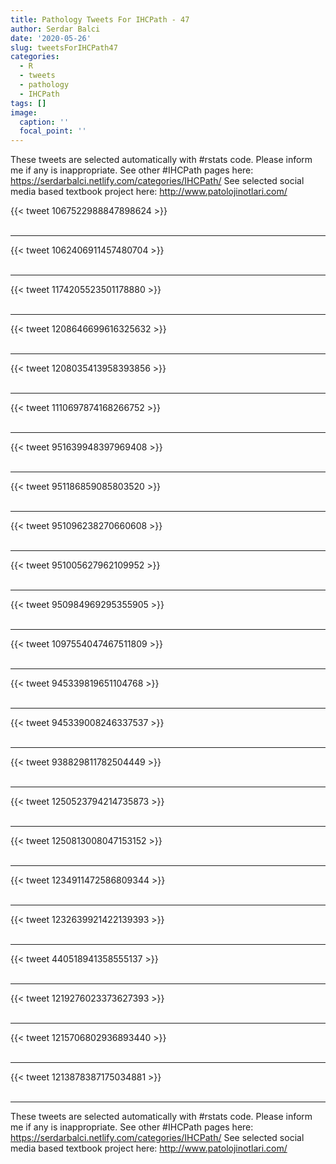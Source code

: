```yaml
---
title: Pathology Tweets For IHCPath - 47
author: Serdar Balci
date: '2020-05-26'
slug: tweetsForIHCPath47
categories:
  - R
  - tweets
  - pathology
  - IHCPath
tags: []
image:
  caption: ''
  focal_point: ''
---
```



These tweets are selected automatically with #rstats code. Please inform me if any is inappropriate.
See other #IHCPath pages here: https://serdarbalci.netlify.com/categories/IHCPath/ 
See selected social media based textbook project here: http://www.patolojinotlari.com/

{{< tweet 1067522988847898624 >}}
<br>
<br>
<hr>
{{< tweet 1062406911457480704 >}}
<br>
<br>
<hr>
{{< tweet 1174205523501178880 >}}
<br>
<br>
<hr>
{{< tweet 1208646699616325632 >}}
<br>
<br>
<hr>
{{< tweet 1208035413958393856 >}}
<br>
<br>
<hr>
{{< tweet 1110697874168266752 >}}
<br>
<br>
<hr>
{{< tweet 951639948397969408 >}}
<br>
<br>
<hr>
{{< tweet 951186859085803520 >}}
<br>
<br>
<hr>
{{< tweet 951096238270660608 >}}
<br>
<br>
<hr>
{{< tweet 951005627962109952 >}}
<br>
<br>
<hr>
{{< tweet 950984969295355905 >}}
<br>
<br>
<hr>
{{< tweet 1097554047467511809 >}}
<br>
<br>
<hr>
{{< tweet 945339819651104768 >}}
<br>
<br>
<hr>
{{< tweet 945339008246337537 >}}
<br>
<br>
<hr>
{{< tweet 938829811782504449 >}}
<br>
<br>
<hr>
{{< tweet 1250523794214735873 >}}
<br>
<br>
<hr>
{{< tweet 1250813008047153152 >}}
<br>
<br>
<hr>
{{< tweet 1234911472586809344 >}}
<br>
<br>
<hr>
{{< tweet 1232639921422139393 >}}
<br>
<br>
<hr>
{{< tweet 440518941358555137 >}}
<br>
<br>
<hr>
{{< tweet 1219276023373627393 >}}
<br>
<br>
<hr>
{{< tweet 1215706802936893440 >}}
<br>
<br>
<hr>
{{< tweet 1213878387175034881 >}}
<br>
<br>
<hr>


These tweets are selected automatically with #rstats code. Please inform me if any is inappropriate.
See other #IHCPath pages here: https://serdarbalci.netlify.com/categories/IHCPath/ 
See selected social media based textbook project here: http://www.patolojinotlari.com/
